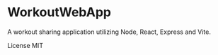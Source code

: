 # WorkoutWebApp
A workout sharing application utilizing Node, React, Express and Vite.

License
MIT
